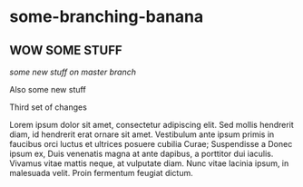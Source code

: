 # some-branching-banana

## WOW SOME STUFF

*some new stuff on master branch*

Also some new stuff

Third set of changes


Lorem ipsum dolor sit amet, consectetur adipiscing elit. Sed mollis hendrerit diam, id hendrerit erat ornare sit amet. Vestibulum ante ipsum primis in faucibus orci luctus et ultrices posuere cubilia Curae; Suspendisse a Donec ipsum ex, Duis venenatis magna at ante dapibus, a porttitor dui iaculis. Vivamus vitae mattis neque, at vulputate diam. Nunc vitae lacinia ipsum, in malesuada velit. Proin fermentum feugiat dictum.